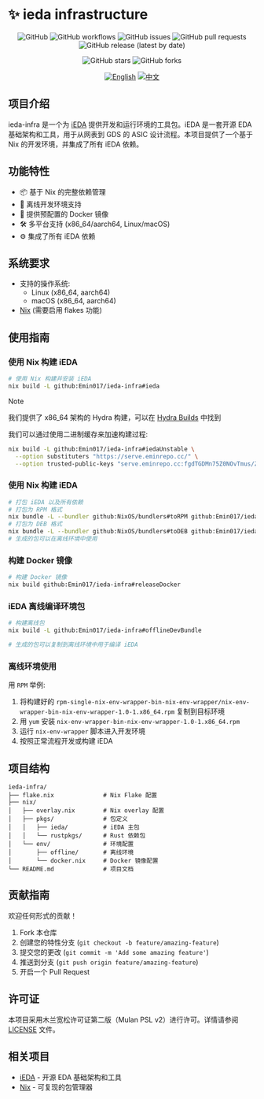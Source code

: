 # ✨ ieda infrastructure

<div align="center">

![GitHub](https://img.shields.io/github/license/Emin017/ieda-infra)
![GitHub workflows](https://img.shields.io/github/actions/workflow/status/Emin017/ieda-infra/build.yml)
![GitHub issues](https://img.shields.io/github/issues/Emin017/ieda-infra)
![GitHub pull requests](https://img.shields.io/github/issues-pr/Emin017/ieda-infra)
![GitHub release (latest by date)](https://img.shields.io/github/v/release/Emin017/ieda-infra)

![GitHub stars](https://img.shields.io/github/stars/Emin017/ieda-infra?style=social)
![GitHub forks](https://img.shields.io/github/forks/Emin017/ieda-infra?style=social)

[![English](https://img.shields.io/badge/English-README-2ea44f?style=for-the-badge)](README.md)
[![中文](https://img.shields.io/badge/中文-介绍-FF6F61?style=for-the-badge)](README_CN.md)

</div>

## 项目介绍

ieda-infra 是一个为 [iEDA](https://gitee.com/oscc-project/iEDA) 提供开发和运行环境的工具包。iEDA 是一套开源 EDA 基础架构和工具，用于从网表到 GDS 的 ASIC 设计流程。本项目提供了一个基于 Nix 的开发环境，并集成了所有 iEDA 依赖。

## 功能特性

- 📦 基于 Nix 的完整依赖管理
- 🔄 离线开发环境支持
- 🐳 提供预配置的 Docker 镜像
- 🛠️ 多平台支持 (x86_64/aarch64, Linux/macOS)
- ⚙️ 集成了所有 iEDA 依赖

## 系统要求

- 支持的操作系统:
  - Linux (x86_64, aarch64)
  - macOS (x86_64, aarch64)
- [Nix](https://nixos.org/download.html) (需要启用 flakes 功能)

## 使用指南

### 使用 Nix 构建 iEDA

```bash
# 使用 Nix 构建并安装 iEDA
nix build -L github:Emin017/ieda-infra#ieda
```

> [!NOTE]
> 我们提供了 x86_64 架构的 Hydra 构建，可以在 [Hydra Builds](https://hydra.eminrepo.cc/job/iEDA-Infra/iEDA-Infra/x86_64-linux.iedaUnstable/all) 中找到
>
> 我们可以通过使用二进制缓存来加速构建过程:
> ```bash
> nix build -L github:Emin017/ieda-infra#iedaUnstable \
>   --option substituters "https://serve.eminrepo.cc/" \
>   --option trusted-public-keys "serve.eminrepo.cc:fgdTGDMn75Z0NOvTmus/Z9Fyh6ExgoqddNVkaYVi5qk="
> ```

### 使用 Nix 构建 iEDA

```bash
# 打包 iEDA 以及所有依赖
# 打包为 RPM 格式
nix bundle -L --bundler github:NixOS/bundlers#toRPM github:Emin017/ieda-infra#ieda
# 打包为 DEB 格式
nix bundle -L --bundler github:NixOS/bundlers#toDEB github:Emin017/ieda-infra#ieda
# 生成的包可以在离线环境中使用
```

### 构建 Docker 镜像

```bash
# 构建 Docker 镜像
nix build github:Emin017/ieda-infra#releaseDocker
```

### iEDA 离线编译环境包

```bash
# 构建离线包
nix build -L github:Emin017/ieda-infra#offlineDevBundle

# 生成的包可以复制到离线环境中用于编译 iEDA
```

### 离线环境使用

用 `RPM` 举例:

1. 将构建好的 `rpm-single-nix-env-wrapper-bin-nix-env-wrapper/nix-env-wrapper-bin-nix-env-wrapper-1.0-1.x86_64.rpm` 复制到目标环境
2. 用 `yum` 安装 `nix-env-wrapper-bin-nix-env-wrapper-1.0-1.x86_64.rpm`
3. 运行 `nix-env-wrapper` 脚本进入开发环境
4. 按照正常流程开发或构建 iEDA

## 项目结构

```
ieda-infra/
├── flake.nix              # Nix Flake 配置
├── nix/
│   ├── overlay.nix        # Nix overlay 配置
│   ├── pkgs/              # 包定义
│   │   ├── ieda/          # iEDA 主包
│   │   └── rustpkgs/      # Rust 依赖包
│   └── env/               # 环境配置
│       ├── offline/       # 离线环境
│       └── docker.nix     # Docker 镜像配置
└── README.md              # 项目文档
```

## 贡献指南

欢迎任何形式的贡献！

1. Fork 本仓库
2. 创建您的特性分支 (`git checkout -b feature/amazing-feature`)
3. 提交您的更改 (`git commit -m 'Add some amazing feature'`)
4. 推送到分支 (`git push origin feature/amazing-feature`)
5. 开启一个 Pull Request

## 许可证

本项目采用木兰宽松许可证第二版（Mulan PSL v2）进行许可。详情请参阅 [LICENSE](LICENSE) 文件。

## 相关项目

- [iEDA](https://gitee.com/oscc-project/iEDA) - 开源 EDA 基础架构和工具
- [Nix](https://nixos.org/) - 可复现的包管理器